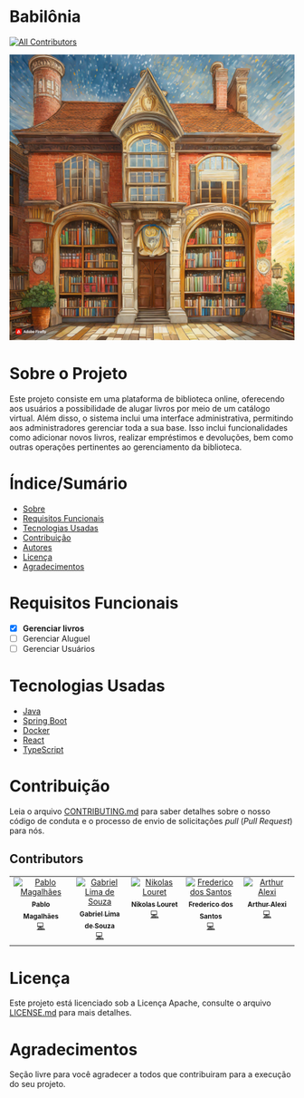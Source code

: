# Babilônia
<!-- ALL-CONTRIBUTORS-BADGE:START - Do not remove or modify this section -->
[![All Contributors](https://img.shields.io/badge/all_contributors-5-orange.svg?style=flat-square)](#contributors-)
<!-- ALL-CONTRIBUTORS-BADGE:END -->

![Capa do Projeto](./assets/livraria.jpg)

# Sobre o Projeto

Este projeto consiste em uma plataforma de biblioteca online, oferecendo aos usuários a possibilidade de alugar livros por meio de um catálogo virtual. Além disso, o sistema inclui uma interface administrativa, permitindo aos administradores gerenciar toda a sua base. Isso inclui funcionalidades como adicionar novos livros, realizar empréstimos e devoluções, bem como outras operações pertinentes ao gerenciamento da biblioteca.

# Índice/Sumário

* [Sobre](#sobre-o-projeto)
* [Requisitos Funcionais](#requisitos-funcionais)
* [Tecnologias Usadas](#tecnologias-usadas)
* [Contribuição](#contribuição)
* [Autores](#autores)
* [Licença](#licença)
* [Agradecimentos](#agradecimentos)


# Requisitos Funcionais 

- [x] **Gerenciar livros**
- [ ] Gerenciar Aluguel
- [ ] Gerenciar Usuários

# Tecnologias Usadas

- [Java](https://www.java.com/pt-BR/)
- [Spring Boot](https://spring.io/projects/spring-boot)
- [Docker](https://www.docker.com/)
- [React](https://reactnative.dev/)
- [TypeScript](https://www.typescriptlang.org/)

# Contribuição

Leia o arquivo [CONTRIBUTING.md](CONTRIBUTING.md) para saber detalhes sobre o nosso código de conduta e o processo de envio de solicitações *pull* (*Pull Request*) para nós.

## Contributors

<!-- ALL-CONTRIBUTORS-LIST:START - Do not remove or modify this section -->
<!-- prettier-ignore-start -->
<!-- markdownlint-disable -->
<table>
  <tbody>
    <tr>
      <td align="center" valign="top" width="14.28%"><a href="https://github.com/pabloaugustocm17"><img src="https://avatars.githubusercontent.com/u/109962972?v=4?s=100" width="100px;" alt="Pablo Magalhães"/><br /><sub><b>Pablo Magalhães</b></sub></a><br /><a href="https://github.com/pabloaugustocm17/gerencia-configuracao-microservices/commits?author=pabloaugustocm17" title="Code">💻</a></td>
      <td align="center" valign="top" width="14.28%"><a href="https://www.gabriellimadesouza.com/"><img src="https://avatars.githubusercontent.com/u/90854484?v=4?s=100" width="100px;" alt="Gabriel Lima de Souza"/><br /><sub><b>Gabriel Lima de Souza</b></sub></a><br /><a href="https://github.com/pabloaugustocm17/gerencia-configuracao-microservices/commits?author=GabrielLimaDeSouza" title="Code">💻</a></td>
      <td align="center" valign="top" width="14.28%"><a href="http://www.nikolaslouret.com"><img src="https://avatars.githubusercontent.com/u/77488551?v=4?s=100" width="100px;" alt="Nikolas Louret"/><br /><sub><b>Nikolas Louret</b></sub></a><br /><a href="https://github.com/pabloaugustocm17/gerencia-configuracao-microservices/commits?author=NikolasLouret" title="Code">💻</a></td>
      <td align="center" valign="top" width="14.28%"><a href="https://github.com/Frederico-dos-Santos"><img src="https://avatars.githubusercontent.com/u/90854583?v=4?s=100" width="100px;" alt="Frederico dos Santos"/><br /><sub><b>Frederico dos Santos</b></sub></a><br /><a href="https://github.com/pabloaugustocm17/gerencia-configuracao-microservices/commits?author=Frederico-dos-Santos" title="Code">💻</a></td>
      <td align="center" valign="top" width="14.28%"><a href="https://github.com/ArthurAlexi"><img src="https://avatars.githubusercontent.com/u/90854173?v=4?s=100" width="100px;" alt="Arthur Alexi"/><br /><sub><b>Arthur Alexi</b></sub></a><br /><a href="https://github.com/pabloaugustocm17/gerencia-configuracao-microservices/commits?author=ArthurAlexi" title="Code">💻</a></td>
    </tr>
  </tbody>
</table>

<!-- markdownlint-restore -->
<!-- prettier-ignore-end -->

<!-- ALL-CONTRIBUTORS-LIST:END -->
<!-- prettier-ignore-start -->
<!-- markdownlint-disable -->

<!-- markdownlint-restore -->
<!-- prettier-ignore-end -->

<!-- ALL-CONTRIBUTORS-LIST:END -->

# Licença

Este projeto está licenciado sob a Licença Apache,  consulte o arquivo [LICENSE.md](LICENSE.md) para mais detalhes.

# Agradecimentos

Seção livre para você agradecer a todos que contribuiram para a execução do seu projeto.
